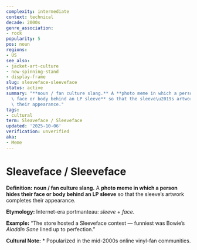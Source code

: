 ```yaml
---
complexity: intermediate
context: technical
decade: 2000s
genre_association:
- rock
popularity: 5
pos: noun
regions:
- US
see_also:
- jacket-art-culture
- now-spinning-stand
- display-frame
slug: sleaveface-sleeveface
status: active
summary: "**noun / fan culture slang.** A **photo meme in which a person hides their\
  \ face or body behind an LP sleeve** so that the sleeve\u2019s artwork completes\
  \ their appearance."
tags:
- cultural
term: Sleaveface / Sleeveface
updated: '2025-10-06'
verification: unverified
aka:
- Meme
---
```


# Sleaveface / Sleeveface

**Definition:** **noun / fan culture slang.** A **photo meme in which a person hides their face or body behind an LP sleeve** so that the sleeve’s artwork completes their appearance.

**Etymology:** Internet-era portmanteau: *sleeve* + *face*.

**Example:** “The store hosted a Sleeveface contest — funniest was Bowie’s *Aladdin Sane* lined up to perfection.”

**Cultural Note:** * Popularized in the mid-2000s online vinyl-fan communities.

